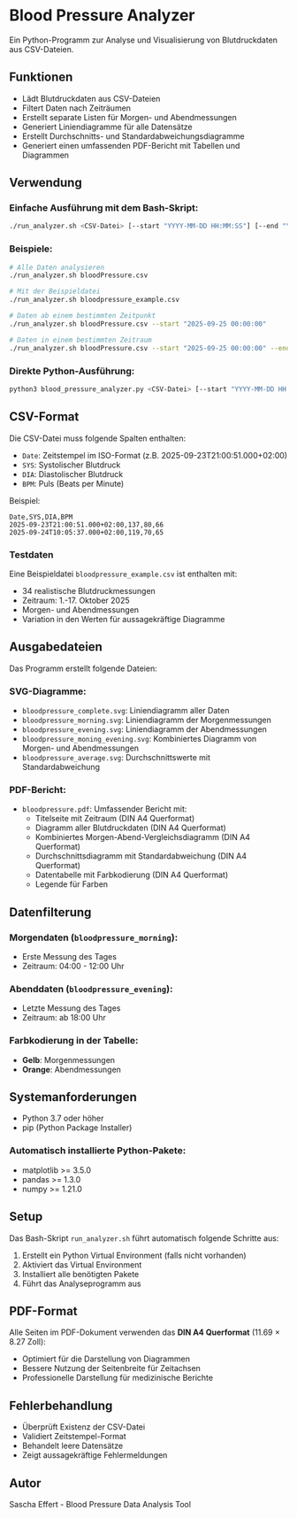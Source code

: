 # Blood Pressure Analyzer

Ein Python-Programm zur Analyse und Visualisierung von Blutdruckdaten aus CSV-Dateien.

## Funktionen

- Lädt Blutdruckdaten aus CSV-Dateien
- Filtert Daten nach Zeiträumen
- Erstellt separate Listen für Morgen- und Abendmessungen
- Generiert Liniendiagramme für alle Datensätze
- Erstellt Durchschnitts- und Standardabweichungsdiagramme
- Generiert einen umfassenden PDF-Bericht mit Tabellen und Diagrammen

## Verwendung

### Einfache Ausführung mit dem Bash-Skript:

```bash
./run_analyzer.sh <CSV-Datei> [--start "YYYY-MM-DD HH:MM:SS"] [--end "YYYY-MM-DD HH:MM:SS"]
```

### Beispiele:

```bash
# Alle Daten analysieren
./run_analyzer.sh bloodPressure.csv

# Mit der Beispieldatei
./run_analyzer.sh bloodpressure_example.csv

# Daten ab einem bestimmten Zeitpunkt
./run_analyzer.sh bloodPressure.csv --start "2025-09-25 00:00:00"

# Daten in einem bestimmten Zeitraum
./run_analyzer.sh bloodPressure.csv --start "2025-09-25 00:00:00" --end "2025-09-30 23:59:59"
```

### Direkte Python-Ausführung:

```bash
python3 blood_pressure_analyzer.py <CSV-Datei> [--start "YYYY-MM-DD HH:MM:SS"] [--end "YYYY-MM-DD HH:MM:SS"]
```

## CSV-Format

Die CSV-Datei muss folgende Spalten enthalten:
- `Date`: Zeitstempel im ISO-Format (z.B. 2025-09-23T21:00:51.000+02:00)
- `SYS`: Systolischer Blutdruck
- `DIA`: Diastolischer Blutdruck  
- `BPM`: Puls (Beats per Minute)

Beispiel:
```csv
Date,SYS,DIA,BPM
2025-09-23T21:00:51.000+02:00,137,80,66
2025-09-24T10:05:37.000+02:00,119,70,65
```

### Testdaten

Eine Beispieldatei `bloodpressure_example.csv` ist enthalten mit:
- 34 realistische Blutdruckmessungen
- Zeitraum: 1.-17. Oktober 2025
- Morgen- und Abendmessungen
- Variation in den Werten für aussagekräftige Diagramme

## Ausgabedateien

Das Programm erstellt folgende Dateien:

### SVG-Diagramme:
- `bloodpressure_complete.svg`: Liniendiagramm aller Daten
- `bloodpressure_morning.svg`: Liniendiagramm der Morgenmessungen
- `bloodpressure_evening.svg`: Liniendiagramm der Abendmessungen  
- `bloodpressure_moning_evening.svg`: Kombiniertes Diagramm von Morgen- und Abendmessungen
- `bloodpressure_average.svg`: Durchschnittswerte mit Standardabweichung

### PDF-Bericht:
- `bloodpressure.pdf`: Umfassender Bericht mit:
  - Titelseite mit Zeitraum (DIN A4 Querformat)
  - Diagramm aller Blutdruckdaten (DIN A4 Querformat)
  - Kombiniertes Morgen-Abend-Vergleichsdiagramm (DIN A4 Querformat)
  - Durchschnittsdiagramm mit Standardabweichung (DIN A4 Querformat)
  - Datentabelle mit Farbkodierung (DIN A4 Querformat)
  - Legende für Farben

## Datenfilterung

### Morgendaten (`bloodpressure_morning`):
- Erste Messung des Tages
- Zeitraum: 04:00 - 12:00 Uhr

### Abenddaten (`bloodpressure_evening`):
- Letzte Messung des Tages
- Zeitraum: ab 18:00 Uhr

### Farbkodierung in der Tabelle:
- **Gelb**: Morgenmessungen
- **Orange**: Abendmessungen

## Systemanforderungen

- Python 3.7 oder höher
- pip (Python Package Installer)

### Automatisch installierte Python-Pakete:
- matplotlib >= 3.5.0
- pandas >= 1.3.0
- numpy >= 1.21.0

## Setup

Das Bash-Skript `run_analyzer.sh` führt automatisch folgende Schritte aus:

1. Erstellt ein Python Virtual Environment (falls nicht vorhanden)
2. Aktiviert das Virtual Environment
3. Installiert alle benötigten Pakete
4. Führt das Analyseprogramm aus

## PDF-Format

Alle Seiten im PDF-Dokument verwenden das **DIN A4 Querformat** (11.69 × 8.27 Zoll):
- Optimiert für die Darstellung von Diagrammen
- Bessere Nutzung der Seitenbreite für Zeitachsen
- Professionelle Darstellung für medizinische Berichte

## Fehlerbehandlung

- Überprüft Existenz der CSV-Datei
- Validiert Zeitstempel-Format
- Behandelt leere Datensätze
- Zeigt aussagekräftige Fehlermeldungen

## Autor

Sascha Effert - Blood Pressure Data Analysis Tool

